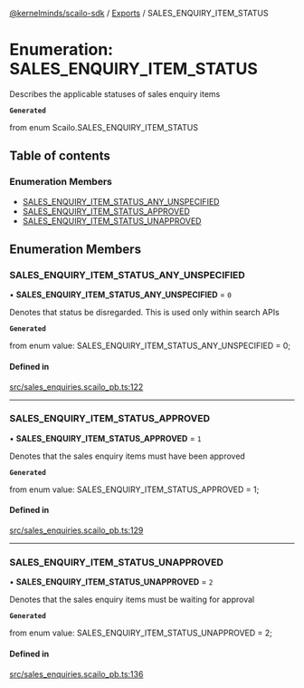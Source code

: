 [@kernelminds/scailo-sdk](../README.md) / [Exports](../modules.md) / SALES\_ENQUIRY\_ITEM\_STATUS

# Enumeration: SALES\_ENQUIRY\_ITEM\_STATUS

Describes the applicable statuses of sales enquiry items

**`Generated`**

from enum Scailo.SALES_ENQUIRY_ITEM_STATUS

## Table of contents

### Enumeration Members

- [SALES\_ENQUIRY\_ITEM\_STATUS\_ANY\_UNSPECIFIED](SALES_ENQUIRY_ITEM_STATUS.md#sales_enquiry_item_status_any_unspecified)
- [SALES\_ENQUIRY\_ITEM\_STATUS\_APPROVED](SALES_ENQUIRY_ITEM_STATUS.md#sales_enquiry_item_status_approved)
- [SALES\_ENQUIRY\_ITEM\_STATUS\_UNAPPROVED](SALES_ENQUIRY_ITEM_STATUS.md#sales_enquiry_item_status_unapproved)

## Enumeration Members

### SALES\_ENQUIRY\_ITEM\_STATUS\_ANY\_UNSPECIFIED

• **SALES\_ENQUIRY\_ITEM\_STATUS\_ANY\_UNSPECIFIED** = ``0``

Denotes that status be disregarded. This is used only within search APIs

**`Generated`**

from enum value: SALES_ENQUIRY_ITEM_STATUS_ANY_UNSPECIFIED = 0;

#### Defined in

[src/sales_enquiries.scailo_pb.ts:122](https://github.com/scailo/ts-sdk/blob/c10a36b57201dfa5903d4b53efa1e62aa6208936/src/sales_enquiries.scailo_pb.ts#L122)

___

### SALES\_ENQUIRY\_ITEM\_STATUS\_APPROVED

• **SALES\_ENQUIRY\_ITEM\_STATUS\_APPROVED** = ``1``

Denotes that the sales enquiry items must have been approved

**`Generated`**

from enum value: SALES_ENQUIRY_ITEM_STATUS_APPROVED = 1;

#### Defined in

[src/sales_enquiries.scailo_pb.ts:129](https://github.com/scailo/ts-sdk/blob/c10a36b57201dfa5903d4b53efa1e62aa6208936/src/sales_enquiries.scailo_pb.ts#L129)

___

### SALES\_ENQUIRY\_ITEM\_STATUS\_UNAPPROVED

• **SALES\_ENQUIRY\_ITEM\_STATUS\_UNAPPROVED** = ``2``

Denotes that the sales enquiry items must be waiting for approval

**`Generated`**

from enum value: SALES_ENQUIRY_ITEM_STATUS_UNAPPROVED = 2;

#### Defined in

[src/sales_enquiries.scailo_pb.ts:136](https://github.com/scailo/ts-sdk/blob/c10a36b57201dfa5903d4b53efa1e62aa6208936/src/sales_enquiries.scailo_pb.ts#L136)
